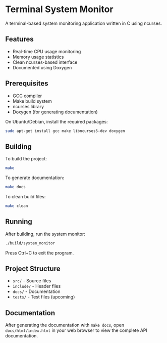 # Terminal System Monitor

A terminal-based system monitoring application written in C using ncurses.

## Features

- Real-time CPU usage monitoring
- Memory usage statistics
- Clean ncurses-based interface
- Documented using Doxygen

## Prerequisites

- GCC compiler
- Make build system
- ncurses library
- Doxygen (for generating documentation)

On Ubuntu/Debian, install the required packages:

```bash
sudo apt-get install gcc make libncurses5-dev doxygen
```

## Building

To build the project:

```bash
make
```

To generate documentation:

```bash
make docs
```

To clean build files:

```bash
make clean
```

## Running

After building, run the system monitor:

```bash
./build/system_monitor
```

Press Ctrl+C to exit the program.

## Project Structure

- `src/` - Source files
- `include/` - Header files
- `docs/` - Documentation
- `tests/` - Test files (upcoming)

## Documentation

After generating the documentation with `make docs`, open `docs/html/index.html` in your web browser to view the complete API documentation. 